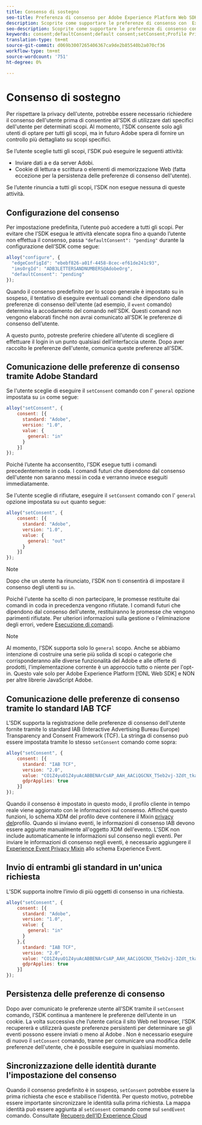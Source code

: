 ```yaml
---
title: Consenso di sostegno
seo-title: Preferenza di consenso per Adobe Experience Platform Web SDK
description: Scoprite come supportare le preferenze di consenso con  Experience Platform Web SDK
seo-description: Scoprite come supportare le preferenze di consenso con  Experience Platform Web SDK
keywords: consent;defaultConsent;default consent;setConsent;Profile Privacy Mixin;Experience Event Privacy Mixin;Privacy Mixin;
translation-type: tm+mt
source-git-commit: d069b3007265406367ca9de2b85540b2a070cf36
workflow-type: tm+mt
source-wordcount: '751'
ht-degree: 0%

---
```



# Consenso di sostegno

Per rispettare la privacy dell&#39;utente, potrebbe essere necessario richiedere il consenso dell&#39;utente prima di consentire all&#39;SDK di utilizzare dati specifici dell&#39;utente per determinati scopi. Al momento, l’SDK consente solo agli utenti di optare per tutti gli scopi, ma in futuro  Adobe spera di fornire un controllo più dettagliato su scopi specifici.

Se l’utente sceglie tutti gli scopi, l’SDK può eseguire le seguenti attività:

* Inviare dati a e da  server  Adobi.
* Cookie di lettura e scrittura o elementi di memorizzazione Web (fatta eccezione per la persistenza delle preferenze di consenso dell&#39;utente).

Se l’utente rinuncia a tutti gli scopi, l’SDK non esegue nessuna di queste attività.

## Configurazione del consenso

Per impostazione predefinita, l’utente può accedere a tutti gli scopi. Per evitare che l’SDK esegua le attività elencate sopra fino a quando l’utente non effettua il consenso, passa `"defaultConsent": "pending"` durante la configurazione dell’SDK come segue:

```javascript
alloy("configure", {
  "edgeConfigId": "ebebf826-a01f-4458-8cec-ef61de241c93",
  "imsOrgId": "ADB3LETTERSANDNUMBERS@AdobeOrg",
  "defaultConsent": "pending"
});
```

Quando il consenso predefinito per lo scopo generale è impostato su in sospeso, il tentativo di eseguire eventuali comandi che dipendono dalle preferenze di consenso dell&#39;utente (ad esempio, il `event` comando) determina la accodamento del comando nell&#39;SDK. Questi comandi non vengono elaborati finché non avrai comunicato all’SDK le preferenze di consenso dell’utente.

A questo punto, potreste preferire chiedere all&#39;utente di scegliere di effettuare il login in un punto qualsiasi dell&#39;interfaccia utente. Dopo aver raccolto le preferenze dell&#39;utente, comunica queste preferenze all&#39;SDK.

## Comunicazione delle preferenze di consenso tramite  Adobe Standard

Se l&#39;utente sceglie di eseguire il `setConsent` comando con l&#39; `general` opzione impostata su `in` come segue:

```javascript
alloy("setConsent", {
    consent: [{
      standard: "Adobe",
      version: "1.0",
      value: {
        general: "in"
      }
    }]
});
```

Poiché l’utente ha acconsentito, l’SDK esegue tutti i comandi precedentemente in coda. I comandi futuri che dipendono dal consenso dell&#39;utente non saranno messi in coda e verranno invece eseguiti immediatamente.

Se l&#39;utente sceglie di rifiutare, eseguire il `setConsent` comando con l&#39; `general` opzione impostata su `out` quanto segue:

```javascript
alloy("setConsent", {
    consent: [{
      standard: "Adobe",
      version: "1.0",
      value: {
        general: "out"
      }
    }]
});
```

>[!NOTE]
>
>Dopo che un utente ha rinunciato, l’SDK non ti consentirà di impostare il consenso degli utenti su `in`.

Poiché l&#39;utente ha scelto di non partecipare, le promesse restituite dai comandi in coda in precedenza vengono rifiutate. I comandi futuri che dipendono dal consenso dell&#39;utente, restituiranno le promesse che vengono parimenti rifiutate. Per ulteriori informazioni sulla gestione o l&#39;eliminazione degli errori, vedere [Esecuzione di comandi](../fundamentals/executing-commands.md).

>[!NOTE]
>
>Al momento, l’SDK supporta solo lo `general` scopo. Anche se abbiamo intenzione di costruire una serie più solida di scopi o categorie che corrisponderanno alle diverse funzionalità del Adobe  e alle offerte di prodotti, l&#39;implementazione corrente è un approccio tutto o niente per l&#39;opt-in.  Questo vale solo per Adobe Experience Platform [!DNL Web SDK] e NON per altre librerie JavaScript  Adobe.

## Comunicazione delle preferenze di consenso tramite lo standard IAB TCF

L&#39;SDK supporta la registrazione delle preferenze di consenso dell&#39;utente fornite tramite lo standard IAB (Interactive Advertising Bureau Europe) Transparency and Consent Framework (TCF). La stringa di consenso può essere impostata tramite lo stesso `setConsent` comando come sopra:

```javascript
alloy("setConsent", {
    consent: [{
      standard: "IAB TCF",
      version: "2.0",
      value: "CO1Z4yuO1Z4yuAcABBENArCsAP_AAH_AACiQGCNX_T5eb2vj-3Zdt_tkaYwf55y3o-wzhhaIse8NwIeH7BoGP2MwvBX4JiQCGBAkkiKBAQdtHGhcCQABgIhRiTKMYk2MjzNKJLJAilsbe0NYCD9mnsHT3ZCY70--u__7P3fAwQgkwVLwCRIWwgJJs0ohTABCOICpBwCUEIQEClhoACAnYFAR6gAAAIDAACAAAAEEEBAIABAAAkIgAAAEBAKACIBAACAEaAhAARIEAsAJEgCAAVA0JACKIIQBCDgwCjlACAoAAAAA.YAAAAAAAAAAA",
      gdprApplies: true
    }]
});
```

Quando il consenso è impostato in questo modo, il profilo cliente in tempo reale viene aggiornato con le informazioni sul consenso. Affinché questo funzioni, lo schema XDM del profilo deve contenere il Mixin [privacy del](https://github.com/adobe/xdm/blob/master/docs/reference/context/profile-privacy.schema.md)profilo. Quando si inviano eventi, le informazioni di consenso IAB devono essere aggiunte manualmente all&#39;oggetto XDM dell&#39;evento. L&#39;SDK non include automaticamente le informazioni sul consenso negli eventi. Per inviare le informazioni di consenso negli eventi, è necessario aggiungere il [Experience Event Privacy Mixin](https://github.com/adobe/xdm/blob/master/docs/reference/context/experienceevent-privacy.schema.md) allo schema Experience Event.

## Invio di entrambi gli standard in un&#39;unica richiesta

L’SDK supporta inoltre l’invio di più oggetti di consenso in una richiesta.

```javascript
alloy("setConsent", {
    consent: [{
      standard: "Adobe",
      version: "1.0",
      value: {
        general: "in"
      }
    },{
      standard: "IAB TCF",
      version: "2.0",
      value: "CO1Z4yuO1Z4yuAcABBENArCsAP_AAH_AACiQGCNX_T5eb2vj-3Zdt_tkaYwf55y3o-wzhhaIse8NwIeH7BoGP2MwvBX4JiQCGBAkkiKBAQdtHGhcCQABgIhRiTKMYk2MjzNKJLJAilsbe0NYCD9mnsHT3ZCY70--u__7P3fAwQgkwVLwCRIWwgJJs0ohTABCOICpBwCUEIQEClhoACAnYFAR6gAAAIDAACAAAAEEEBAIABAAAkIgAAAEBAKACIBAACAEaAhAARIEAsAJEgCAAVA0JACKIIQBCDgwCjlACAoAAAAA.YAAAAAAAAAAA",
      gdprApplies: true
    }]
});
```

## Persistenza delle preferenze di consenso

Dopo aver comunicato le preferenze utente all’SDK tramite il `setConsent` comando, l’SDK continua a mantenere le preferenze dell’utente in un cookie. La volta successiva che l’utente carica il sito Web nel browser, l’SDK recupererà e utilizzerà queste preferenze persistenti per determinare se gli eventi possono essere inviati o meno al Adobe . Non è necessario eseguire di nuovo il `setConsent` comando, tranne per comunicare una modifica delle preferenze dell&#39;utente, che è possibile eseguire in qualsiasi momento.

## Sincronizzazione delle identità durante l&#39;impostazione del consenso

Quando il consenso predefinito è in sospeso, `setConsent` potrebbe essere la prima richiesta che esce e stabilisce l&#39;identità. Per questo motivo, potrebbe essere importante sincronizzare le identità sulla prima richiesta. La mappa identità può essere aggiunta al `setConsent` comando come sul `sendEvent` comando. Consultate [Recupero dell’ID Experience Cloud](../identity/overview.md)

